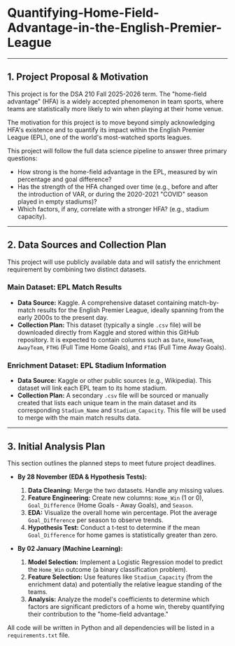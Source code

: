 # Quantifying-Home-Field-Advantage-in-the-English-Premier-League


---

## 1. Project Proposal & Motivation

This project is for the DSA 210 Fall 2025-2026 term. The "home-field advantage" (HFA) is a widely accepted phenomenon in team sports, where teams are statistically more likely to win when playing at their home venue.

The motivation for this project is to move beyond simply acknowledging HFA's existence and to quantify its impact within the English Premier League (EPL), one of the world's most-watched sports leagues.

This project will follow the full data science pipeline to answer three primary questions:
* How strong is the home-field advantage in the EPL, measured by win percentage and goal difference?
* Has the strength of the HFA changed over time (e.g., before and after the introduction of VAR, or during the 2020-2021 "COVID" season played in empty stadiums)?
* Which factors, if any, correlate with a stronger HFA? (e.g., stadium capacity).

---

## 2. Data Sources and Collection Plan

This project will use publicly available data and will satisfy the enrichment requirement by combining two distinct datasets.

### Main Dataset: EPL Match Results
* **Data Source:** Kaggle. A comprehensive dataset containing match-by-match results for the English Premier League, ideally spanning from the early 2000s to the present day.
* **Collection Plan:** This dataset (typically a single `.csv` file) will be downloaded directly from Kaggle and stored within this GitHub repository. It is expected to contain columns such as `Date`, `HomeTeam`, `AwayTeam`, `FTHG` (Full Time Home Goals), and `FTAG` (Full Time Away Goals).

### Enrichment Dataset: EPL Stadium Information
* **Data Source:** Kaggle or other public sources (e.g., Wikipedia). This dataset will link each EPL team to its home stadium.
* **Collection Plan:** A secondary `.csv` file will be sourced or manually created that lists each unique team in the main dataset and its corresponding `Stadium_Name` and `Stadium_Capacity`. This file will be used to merge with the main match results data.

---

## 3. Initial Analysis Plan

This section outlines the planned steps to meet future project deadlines.

* **By 28 November (EDA & Hypothesis Tests):**
    1.  **Data Cleaning:** Merge the two datasets. Handle any missing values.
    2.  **Feature Engineering:** Create new columns: `Home_Win` (1 or 0), `Goal_Difference` (Home Goals - Away Goals), and `Season`.
    3.  **EDA:** Visualize the overall home win percentage. Plot the average `Goal_Difference` per season to observe trends.
    4.  **Hypothesis Test:** Conduct a t-test to determine if the mean `Goal_Difference` for home games is statistically greater than zero.

* **By 02 January (Machine Learning):**
    1.  **Model Selection:** Implement a Logistic Regression model to predict the `Home_Win` outcome (a binary classification problem).
    2.  **Feature Selection:** Use features like `Stadium_Capacity` (from the enrichment data) and potentially the relative league standing of the teams.
    3.  **Analysis:** Analyze the model's coefficients to determine which factors are significant predictors of a home win, thereby quantifying their contribution to the "home-field advantage."

All code will be written in Python and all dependencies will be listed in a `requirements.txt` file.
